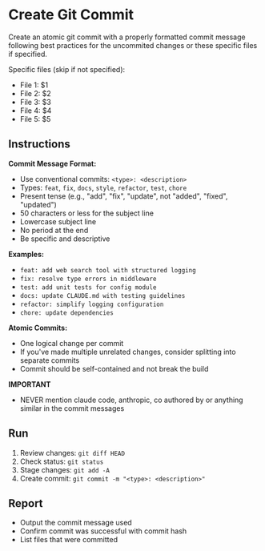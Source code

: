 # Create Git Commit

Create an atomic git commit with a properly formatted commit message following best practices for the uncommited changes or these specific files if specified.

Specific files (skip if not specified):

- File 1: $1
- File 2: $2
- File 3: $3
- File 4: $4
- File 5: $5

## Instructions

**Commit Message Format:**

- Use conventional commits: `<type>: <description>`
- Types: `feat`, `fix`, `docs`, `style`, `refactor`, `test`, `chore`
- Present tense (e.g., "add", "fix", "update", not "added", "fixed", "updated")
- 50 characters or less for the subject line
- Lowercase subject line
- No period at the end
- Be specific and descriptive

**Examples:**

- `feat: add web search tool with structured logging`
- `fix: resolve type errors in middleware`
- `test: add unit tests for config module`
- `docs: update CLAUDE.md with testing guidelines`
- `refactor: simplify logging configuration`
- `chore: update dependencies`

**Atomic Commits:**

- One logical change per commit
- If you've made multiple unrelated changes, consider splitting into separate commits
- Commit should be self-contained and not break the build

**IMPORTANT**

- NEVER mention claude code, anthropic, co authored by or anything similar in the commit messages

## Run

1. Review changes: `git diff HEAD`
2. Check status: `git status`
3. Stage changes: `git add -A`
4. Create commit: `git commit -m "<type>: <description>"`

## Report

- Output the commit message used
- Confirm commit was successful with commit hash
- List files that were committed
